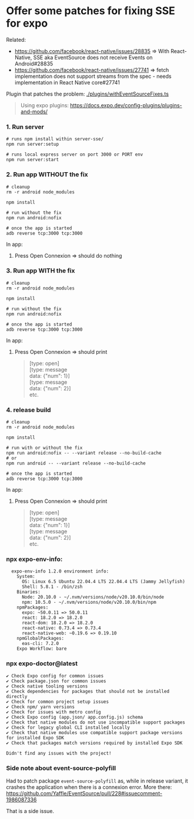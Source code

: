 # Offer some patches for fixing SSE for expo

Related:
- https://github.com/facebook/react-native/issues/28835 => With React-Native, SSE aka EventSource does not receive Events on Android#28835
- https://github.com/facebook/react-native/issues/27741 => fetch implementation does not support streams from the spec - needs implementation in React Native core#27741

Plugin that patches the problem: [./plugins/withEventSourceFixes.ts](./plugins/withEventSourceFixes.ts)
> Using expo plugins: https://docs.expo.dev/config-plugins/plugins-and-mods/

### 1. Run server
```
# runs npm install within server-sse/
npm run server:setup

# runs local express server on port 3000 or PORT env
npm run server:start
```

### 2. Run app WITHOUT the fix
```
# cleanup
rm -r android node_modules

npm install

# run without the fix
npm run android:nofix

# once the app is started
adb reverse tcp:3000 tcp:3000 
```

In app:
1. Press Open Connexion => should do nothing

### 3. Run app WITH the fix
```
# cleanup
rm -r android node_modules

npm install

# run without the fix
npm run android:nofix

# once the app is started
adb reverse tcp:3000 tcp:3000 
```

In app:
1. Press Open Connexion => should print
   > [type: open]  
   > [type: message  
   >  data: {"num": 1}]  
   > [type: message  
   >  data: {"num": 2}]  
   > etc.

### 4. release build
```
# cleanup
rm -r android node_modules

npm install

# run with or without the fix
npm run android:nofix -- --variant release --no-build-cache
# or
npm run android -- --variant release --no-build-cache

# once the app is started
adb reverse tcp:3000 tcp:3000 
```

In app:
1. Press Open Connexion => should print
   > [type: open]  
   > [type: message  
   >  data: {"num": 1}]  
   > [type: message  
   >  data: {"num": 2}]  
   > etc.

### npx expo-env-info:
```
  expo-env-info 1.2.0 environment info:
    System:
      OS: Linux 6.5 Ubuntu 22.04.4 LTS 22.04.4 LTS (Jammy Jellyfish)
      Shell: 5.8.1 - /bin/zsh
    Binaries:
      Node: 20.10.0 - ~/.nvm/versions/node/v20.10.0/bin/node
      npm: 10.5.0 - ~/.nvm/versions/node/v20.10.0/bin/npm
    npmPackages:
      expo: ~50.0.11 => 50.0.11 
      react: 18.2.0 => 18.2.0 
      react-dom: 18.2.0 => 18.2.0 
      react-native: 0.73.4 => 0.73.4 
      react-native-web: ~0.19.6 => 0.19.10 
    npmGlobalPackages:
      eas-cli: 7.2.0
    Expo Workflow: bare
```

### npx expo-doctor@latest

```
✔ Check Expo config for common issues
✔ Check package.json for common issues
✔ Check native tooling versions
✔ Check dependencies for packages that should not be installed directly
✔ Check for common project setup issues
✔ Check npm/ yarn versions
✔ Check for issues with metro config
✔ Check Expo config (app.json/ app.config.js) schema
✔ Check that native modules do not use incompatible support packages
✔ Check for legacy global CLI installed locally
✔ Check that native modules use compatible support package versions for installed Expo SDK
✔ Check that packages match versions required by installed Expo SDK

Didn't find any issues with the project!
```

### Side note about event-source-polyfill
Had to patch package `event-source-polyfill` as, while in release variant, it crashes the application when there is a connexion error. More there: https://github.com/Yaffle/EventSource/pull/228#issuecomment-1986087336

That is a side issue.